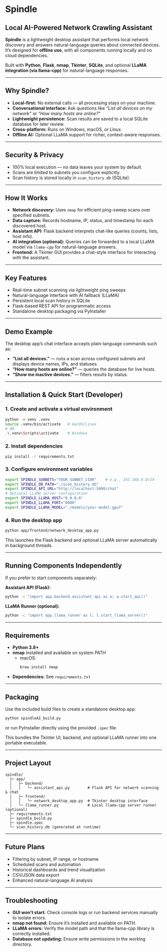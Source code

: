 # Spindle  
## Local AI-Powered Network Crawling Assistant

**Spindle** is a lightweight desktop assistant that performs local network discovery and answers natural-language queries about connected devices.  
It’s designed for **offline use**, with all components running locally and no cloud dependencies.  

Built with **Python**, **Flask**, **nmap**, **Tkinter**, **SQLite**, and optional **LLaMA integration (via llama-cpp)** for natural-language responses.

---

## Why Spindle?

- **Local-first:** No external calls — all processing stays on your machine.  
- **Conversational interface:** Ask questions like *“List all devices on my network”* or *“How many hosts are online?”*  
- **Lightweight persistence:** Scan results are saved to a local SQLite database for later review.  
- **Cross-platform:** Runs on Windows, macOS, or Linux.  
- **Offline AI:** Optional LLaMA support for richer, context-aware responses.  

---

## Security & Privacy

- 100% local execution — no data leaves your system by default.  
- Scans are limited to subnets you configure explicitly.  
- Scan history is stored locally in `scan_history.db` (SQLite).  

---

## How It Works

- **Network discovery:** Uses `nmap` for efficient ping-sweep scans over specified subnets.  
- **Data capture:** Records hostname, IP, status, and timestamp for each discovered host.  
- **Assistant API:** Flask backend interprets chat-like queries (counts, lists, host info).  
- **AI integration (optional):** Queries can be forwarded to a local LLaMA model via `llama-cpp` for natural-language answers.  
- **Frontend:** A Tkinter GUI provides a chat-style interface for interacting with the assistant.  

---

## Key Features

- Real-time subnet scanning via lightweight ping sweeps  
- Natural-language interface with AI fallback (LLaMA)  
- Persistent local scan history in SQLite  
- Flask-based REST API for programmatic access  
- Standalone desktop packaging via PyInstaller  

---

## Demo Example

The desktop app’s chat interface accepts plain-language commands such as:  
- **“List all devices.”** — runs a scan across configured subnets and displays device names, IPs, and statuses.  
- **“How many hosts are online?”** — queries the database for live hosts.  
- **“Show me inactive devices.”** — filters results by status.  

---

## Installation & Quick Start (Developer)

### 1. Create and activate a virtual environment

```bash
python -m venv .venv
source .venv/bin/activate   # macOS/Linux
# OR
.\.venv\Scripts\activate    # Windows
```

### 2. Install dependencies

```bash
pip install -r requirements.txt
```

### 3. Configure environment variables

```bash
export SPINDLE_SUBNETS="YOUR_SUBNET_CIDR"    # e.g., 192.168.0.0/24
export SPINDLE_DB_PATH="./scan_history.db"
export SPINDLE_API_URL="http://localhost:5000/chat"
# Optional LLaMA server configuration
export SPINDLE_LLAMA_HOST="0.0.0.0"
export SPINDLE_LLAMA_PORT="8000"
export SPINDLE_LLAMA_MODEL="./models/your-model.gguf"
```

### 4. Run the desktop app

```bash
python app/frontend/network_desktop_app.py
```

This launches the Flask backend and optional LLaMA server automatically in background threads.

---

## Running Components Independently

If you prefer to start components separately:

**Assistant API (Flask):**
```bash
python -c "import app.backend.assistant_api as a; a.start_api()"
```

**LLaMA Runner (optional):**
```bash
python -c "import app.llama_runner as l; l.start_llama_server()"
```

---

## Requirements

- **Python 3.8+**
- **nmap** installed and available on system PATH  
  - macOS:  
    ```bash
    brew install nmap
    ```
- **Dependencies:** See `requirements.txt`  

---

## Packaging

Use the included build files to create a standalone desktop app:

```bash
python spindleAI_build.py
```

or run PyInstaller directly using the provided `.spec` file.  

This bundles the Tkinter UI, backend, and optional LLaMA runner into one portable executable.

---

## Project Layout

```
spindle/
  ├─ app/
  │   ├─ backend/
  │   │   └─ assistant_api.py        # Flask API for network scanning & chat
  │   ├─ frontend/
  │   │   └─ network_desktop_app.py  # Tkinter desktop interface
  │   └─ llama_runner.py             # Local llama-cpp server runner (optional)
  ├─ requirements.txt
  ├─ spindle_build.py
  ├─ spindle.spec
  └─ scan_history.db (generated at runtime)
```

---

## Future Plans

- Filtering by subnet, IP range, or hostname  
- Scheduled scans and automation  
- Historical dashboards and trend visualization  
- CSV/JSON data export  
- Enhanced natural-language AI analysis  

---

## Troubleshooting

- **GUI won’t start:** Check console logs or run backend services manually to isolate errors.  
- **nmap not found:** Ensure it’s installed and available on PATH.  
- **LLaMA errors:** Verify the model path and that the llama-cpp library is correctly installed.  
- **Database not updating:** Ensure write permissions in the working directory.  
